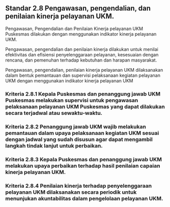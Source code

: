 

## Standar 2.8 Pengawasan, pengendalian, dan penilaian kinerja pelayanan UKM. 




Pengawasan, Pengendalian dan Penilaian Kinerja pelayanan UKM Puskesmas dilakukan dengan menggunakan indikator kinerja pelayanan UKM. 


Pengawasan, pengendalian dan penilaian kinerja dilakukan untuk menilai efektivitas dan efisiensi penyelenggaraan pelayanan, kesesuaian dengan rencana, dan pemenuhan terhadap kebutuhan dan harapan masyarakat. 

Pengawasan, pengendalian, penilaian kinerja pelayanan UKM dilaksanakan dalam bentuk pemantauan dan supervisi pelaksanaan kegiatan pelayanan UKM dengan menggunakan indikator kinerja pelayanan UKM 

### Kriteria 2.8.1 Kepala Puskesmas dan penanggung jawab UKM Puskesmas melakukan supervisi untuk pengawasan pelaksanaan pelayanan UKM Puskesmas yang dapat dilakukan secara terjadwal atau sewaktu-waktu. 

### Kriteria 2.8.2 Penanggung jawab UKM wajib melakukan pemantauan dalam upaya pelaksanaan kegiatan UKM sesuai dengan jadwal yang sudah disusun agar dapat mengambil langkah tindak lanjut untuk perbaikan. 

### Kriteria 2.8.3 Kepala Puskesmas dan penanggung jawab UKM melakukan upaya perbaikan terhadap hasil penilaian capaian kinerja pelayanan UKM. 

### Kriteria 2.8.4 Penilaian kinerja terhadap penyelenggaraan pelayanan UKM dilaksanakan secara periodik untuk menunjukan akuntabilitas dalam pengelolaan pelayanan UKM. 
